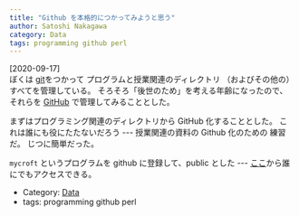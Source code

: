 ```yaml
---
title: "Github を本格的につかってみようと思う"
author: Satoshi Nakagawa
category: Data
tags: programming github perl
---
```


[2020-09-17]  
 ぼくは
[git](https://git-scm.com/)をつかって
プログラムと授業関連のディレクトリ
（およびその他の）すべてを管理している。
そろそろ「後世のため」を考える年齢になったので、
それらを
[GitHub](https://github.com/)
で管理してみることとした。

 まずはプログラミング関連のディレクトリから
GitHub 化することとした。
これは誰にも役にたたないだろう ---
授業関連の資料の Github 化のための
練習だ。
じつに簡単だった。

 `mycroft` というプログラムを
github に登録して、public とした ---
[ここ](https://github.com/merapano/mycroft)から誰にでもアクセスできる。

- Category: [Data](categories.html#Data)
- tags: programming github perl
